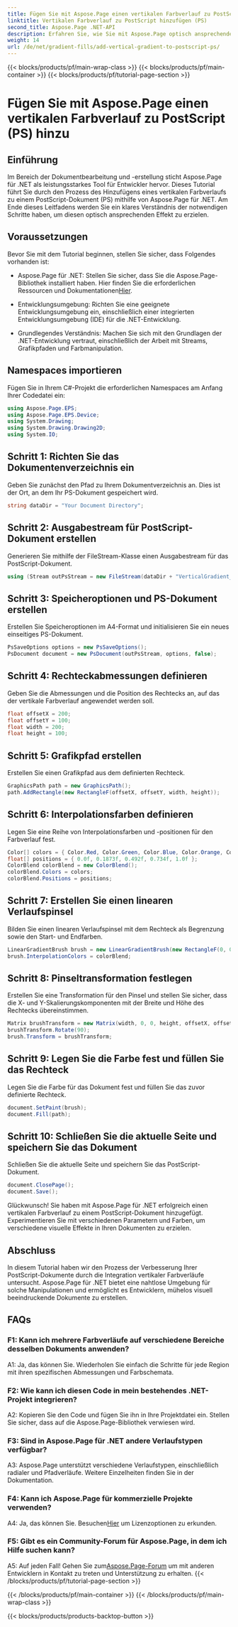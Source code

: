 ```yaml
---
title: Fügen Sie mit Aspose.Page einen vertikalen Farbverlauf zu PostScript (PS) hinzu
linktitle: Vertikalen Farbverlauf zu PostScript hinzufügen (PS)
second_title: Aspose.Page .NET-API
description: Erfahren Sie, wie Sie mit Aspose.Page optisch ansprechende vertikale Verläufe zu PostScript-Dokumenten (PS) in .NET hinzufügen. Verbessern Sie Ihre Dokumentenerstellung mit dieser Schritt-für-Schritt-Anleitung.
weight: 14
url: /de/net/gradient-fills/add-vertical-gradient-to-postscript-ps/
---
```


{{< blocks/products/pf/main-wrap-class >}}
{{< blocks/products/pf/main-container >}}
{{< blocks/products/pf/tutorial-page-section >}}

# Fügen Sie mit Aspose.Page einen vertikalen Farbverlauf zu PostScript (PS) hinzu

## Einführung

Im Bereich der Dokumentbearbeitung und -erstellung sticht Aspose.Page für .NET als leistungsstarkes Tool für Entwickler hervor. Dieses Tutorial führt Sie durch den Prozess des Hinzufügens eines vertikalen Farbverlaufs zu einem PostScript-Dokument (PS) mithilfe von Aspose.Page für .NET. Am Ende dieses Leitfadens werden Sie ein klares Verständnis der notwendigen Schritte haben, um diesen optisch ansprechenden Effekt zu erzielen.

## Voraussetzungen

Bevor Sie mit dem Tutorial beginnen, stellen Sie sicher, dass Folgendes vorhanden ist:

-  Aspose.Page für .NET: Stellen Sie sicher, dass Sie die Aspose.Page-Bibliothek installiert haben. Hier finden Sie die erforderlichen Ressourcen und Dokumentationen[Hier](https://reference.aspose.com/page/net/).

- Entwicklungsumgebung: Richten Sie eine geeignete Entwicklungsumgebung ein, einschließlich einer integrierten Entwicklungsumgebung (IDE) für die .NET-Entwicklung.

- Grundlegendes Verständnis: Machen Sie sich mit den Grundlagen der .NET-Entwicklung vertraut, einschließlich der Arbeit mit Streams, Grafikpfaden und Farbmanipulation.

## Namespaces importieren

Fügen Sie in Ihrem C#-Projekt die erforderlichen Namespaces am Anfang Ihrer Codedatei ein:

```csharp
using Aspose.Page.EPS;
using Aspose.Page.EPS.Device;
using System.Drawing;
using System.Drawing.Drawing2D;
using System.IO;
```

## Schritt 1: Richten Sie das Dokumentenverzeichnis ein

Geben Sie zunächst den Pfad zu Ihrem Dokumentverzeichnis an. Dies ist der Ort, an dem Ihr PS-Dokument gespeichert wird.

```csharp
string dataDir = "Your Document Directory";
```

## Schritt 2: Ausgabestream für PostScript-Dokument erstellen

Generieren Sie mithilfe der FileStream-Klasse einen Ausgabestream für das PostScript-Dokument.

```csharp
using (Stream outPsStream = new FileStream(dataDir + "VerticalGradient_outPS.ps", FileMode.Create))
```

## Schritt 3: Speicheroptionen und PS-Dokument erstellen

Erstellen Sie Speicheroptionen im A4-Format und initialisieren Sie ein neues einseitiges PS-Dokument.

```csharp
PsSaveOptions options = new PsSaveOptions();
PsDocument document = new PsDocument(outPsStream, options, false);
```

## Schritt 4: Rechteckabmessungen definieren

Geben Sie die Abmessungen und die Position des Rechtecks an, auf das der vertikale Farbverlauf angewendet werden soll.

```csharp
float offsetX = 200;
float offsetY = 100;
float width = 200;
float height = 100;
```

## Schritt 5: Grafikpfad erstellen

Erstellen Sie einen Grafikpfad aus dem definierten Rechteck.

```csharp
GraphicsPath path = new GraphicsPath();
path.AddRectangle(new RectangleF(offsetX, offsetY, width, height));
```

## Schritt 6: Interpolationsfarben definieren

Legen Sie eine Reihe von Interpolationsfarben und -positionen für den Farbverlauf fest.

```csharp
Color[] colors = { Color.Red, Color.Green, Color.Blue, Color.Orange, Color.DarkOliveGreen };
float[] positions = { 0.0f, 0.1873f, 0.492f, 0.734f, 1.0f };
ColorBlend colorBlend = new ColorBlend();
colorBlend.Colors = colors;
colorBlend.Positions = positions;
```

## Schritt 7: Erstellen Sie einen linearen Verlaufspinsel

Bilden Sie einen linearen Verlaufspinsel mit dem Rechteck als Begrenzung sowie den Start- und Endfarben.

```csharp
LinearGradientBrush brush = new LinearGradientBrush(new RectangleF(0, 0, width, height), Color.Beige, Color.DodgerBlue, 0f);
brush.InterpolationColors = colorBlend;
```

## Schritt 8: Pinseltransformation festlegen

Erstellen Sie eine Transformation für den Pinsel und stellen Sie sicher, dass die X- und Y-Skalierungskomponenten mit der Breite und Höhe des Rechtecks übereinstimmen.

```csharp
Matrix brushTransform = new Matrix(width, 0, 0, height, offsetX, offsetY);
brushTransform.Rotate(90);
brush.Transform = brushTransform;
```

## Schritt 9: Legen Sie die Farbe fest und füllen Sie das Rechteck

Legen Sie die Farbe für das Dokument fest und füllen Sie das zuvor definierte Rechteck.

```csharp
document.SetPaint(brush);
document.Fill(path);
```

## Schritt 10: Schließen Sie die aktuelle Seite und speichern Sie das Dokument

Schließen Sie die aktuelle Seite und speichern Sie das PostScript-Dokument.

```csharp
document.ClosePage();
document.Save();
```

Glückwunsch! Sie haben mit Aspose.Page für .NET erfolgreich einen vertikalen Farbverlauf zu einem PostScript-Dokument hinzugefügt. Experimentieren Sie mit verschiedenen Parametern und Farben, um verschiedene visuelle Effekte in Ihren Dokumenten zu erzielen.

## Abschluss

In diesem Tutorial haben wir den Prozess der Verbesserung Ihrer PostScript-Dokumente durch die Integration vertikaler Farbverläufe untersucht. Aspose.Page für .NET bietet eine nahtlose Umgebung für solche Manipulationen und ermöglicht es Entwicklern, mühelos visuell beeindruckende Dokumente zu erstellen.

## FAQs

### F1: Kann ich mehrere Farbverläufe auf verschiedene Bereiche desselben Dokuments anwenden?

A1: Ja, das können Sie. Wiederholen Sie einfach die Schritte für jede Region mit ihren spezifischen Abmessungen und Farbschemata.

### F2: Wie kann ich diesen Code in mein bestehendes .NET-Projekt integrieren?

A2: Kopieren Sie den Code und fügen Sie ihn in Ihre Projektdatei ein. Stellen Sie sicher, dass auf die Aspose.Page-Bibliothek verwiesen wird.

### F3: Sind in Aspose.Page für .NET andere Verlaufstypen verfügbar?

A3: Aspose.Page unterstützt verschiedene Verlaufstypen, einschließlich radialer und Pfadverläufe. Weitere Einzelheiten finden Sie in der Dokumentation.

### F4: Kann ich Aspose.Page für kommerzielle Projekte verwenden?

 A4: Ja, das können Sie. Besuchen[Hier](https://purchase.aspose.com/buy) um Lizenzoptionen zu erkunden.

### F5: Gibt es ein Community-Forum für Aspose.Page, in dem ich Hilfe suchen kann?

 A5: Auf jeden Fall! Gehen Sie zum[Aspose.Page-Forum](https://forum.aspose.com/c/page/39) um mit anderen Entwicklern in Kontakt zu treten und Unterstützung zu erhalten.
{{< /blocks/products/pf/tutorial-page-section >}}

{{< /blocks/products/pf/main-container >}}
{{< /blocks/products/pf/main-wrap-class >}}

{{< blocks/products/products-backtop-button >}}

